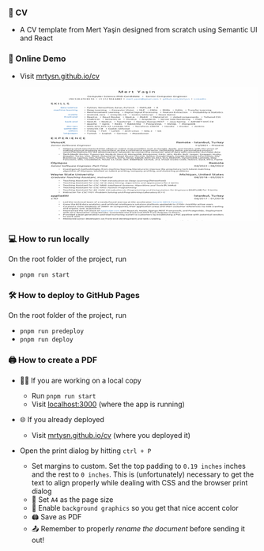 ### 📝 CV

- A CV template from Mert Yaşin designed from scratch using Semantic UI and React

### 🔗 Online Demo

- Visit [mrtysn.github.io/cv](https://mrtysn.github.io/cv/)

  [![CV Preview](cv-preview.gif)](https://mrtysn.github.io/cv/)

### 💻 How to run locally

On the root folder of the project, run

- `pnpm run start`

### 🛠️ How to deploy to GitHub Pages

On the root folder of the project, run

- `pnpm run predeploy`
- `pnpm run deploy`

### 🖨️ How to create a PDF

- 👨‍💻 If you are working on a local copy

  - Run `pnpm run start`
  - Visit [localhost:3000](http://localhost:3000) (where the app is running)

- 🌐 If you already deployed

  - Visit [mrtysn.github.io/cv](https://mrtysn.github.io/cv/) (where you deployed it)

- Open the print dialog by hitting `ctrl + P`
  - Set margins to custom. Set the top padding to `0.19 inches` inches and the rest to `0 inches`. This is (unfortunately) necessary to get the text to align properly while dealing with CSS and the browser print dialog
  - 📃 Set `A4` as the page size
  - 🎨 Enable `background graphics` so you get that nice accent color
  - 🖨️ Save as PDF
  - 📤 Remember to properly _rename the document_ before sending it out!
